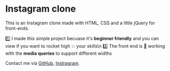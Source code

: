 # Instagram clone
This is an Instagram clone made with HTML, CSS and a little jQuery for front-ends.

:one: I made this simple project becuase it's __beginner friendly__ and you can view if you want to rocket high :boom: your skills\n
:two: The front end is :100: working with the **media queries** to support different widths

Contact me via [GitHub](https://github.com/sam0132nodier/), [Instragram](https://www.instagram.com/sam0132nodier/).
